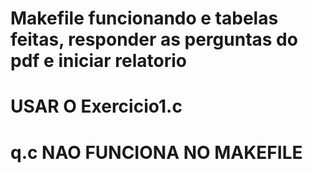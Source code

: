 # Makefile funcionando e tabelas feitas, responder as perguntas do pdf e iniciar relatorio
# USAR O Exercicio1.c
# q.c NAO FUNCIONA NO MAKEFILE
